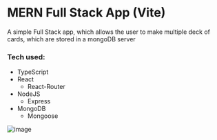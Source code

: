 # MERN Full Stack App (Vite)

A simple Full Stack app, which allows the user to make multiple deck of cards, which are stored in a mongoDB server

### Tech used:

- TypeScript
- React
  - React-Router
- NodeJS
  - Express
- MongoDB
  - Mongoose
  
![image](https://user-images.githubusercontent.com/43412231/202822677-6808bfd0-61d8-4b21-a90b-034f39f127d2.png)

